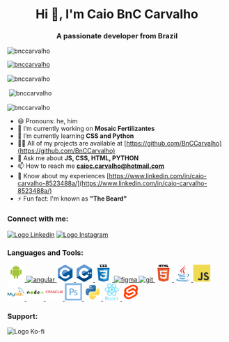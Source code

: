 <h1 align="center">Hi 👋, I'm Caio BnC Carvalho</h1>
<h3 align="center">A passionate developer from Brazil</h3>

<p align="left">
<img src="https://komarev.com/ghpvc/?username=bnccarvalho&label=Profile%20views&color=0e75b6&style=flat" alt="bnccarvalho" /> </p>

<p align="left"> 
<a href="https://github-profile-trophy.vercel.app/?username=bnccarvalho&theme=onedark"><img src="https://github-profile-trophy.vercel.app/?username=bnccarvalho&theme=onedark" alt="bnccarvalho" /></a> </p>

<p align="left">
<img align="center" src="https://github-readme-stats.vercel.app/api/top-langs?username=bnccarvalho&show_icons=true&locale=en&layout=compact&theme=onedark" alt="bnccarvalho" /></p>

<p align="left">
&nbsp;<img align="center" src="https://github-readme-stats.vercel.app/api?username=bnccarvalho&show_icons=true&locale=en&theme=onedark" alt="bnccarvalho" /></p>

<p align="left">
<img align="center" src="https://github-readme-streak-stats.herokuapp.com/?user=bnccarvalho&&theme=onedark" alt="bnccarvalho" /></p>

- 😄 Pronouns: he, him
- 🔭 I’m currently working on **Mosaic Fertilizantes**
- 🌱 I’m currently learning **CSS and Python**
- 👨‍💻 All of my projects are available at [https://github.com/BnCCarvalho](https://github.com/BnCCarvalho)
- 💬 Ask me about **JS, CSS, HTML, PYTHON**
- 📫 How to reach me **caioc.carvalho@hotmail.com**
- 📄 Know about my experiences [https://www.linkedin.com/in/caio-carvalho-8523488a/](https://www.linkedin.com/in/caio-carvalho-8523488a/)
- ⚡ Fun fact: I'm known as **"The Beard"**

<h3 align="left">Connect with me:</h3>
<p align="left">
<a href="https://www.linkedin.com/in/caio-carvalho-8523488a/" target="blank"><img align="center" src="https://raw.githubusercontent.com/rahuldkjain/github-profile-readme-generator/master/src/images/icons/Social/linked-in-alt.svg" alt="Logo Linkedin" height="30" width="40" /></a> <a href="https://instagram.com/caio_new" target="blank"><img align="center" src="https://raw.githubusercontent.com/rahuldkjain/github-profile-readme-generator/master/src/images/icons/Social/instagram.svg" alt="Logo Instagram" height="30" width="40" /></a>
</p>

<h3 align="left">Languages and Tools:</h3>
<p align="left"> 
<a href="https://developer.android.com" target="_blank" rel="noreferrer"> <img src="https://raw.githubusercontent.com/devicons/devicon/master/icons/android/android-original-wordmark.svg" alt="android" width="40" height="40"/> </a> 
<a href="https://angular.io" target="_blank" rel="noreferrer"> <img src="https://angular.io/assets/images/logos/angular/angular.svg" alt="angular" width="40" height="40"/> </a> 
<a href="https://www.cprogramming.com/" target="_blank" rel="noreferrer"> <img src="https://raw.githubusercontent.com/devicons/devicon/master/icons/c/c-original.svg" alt="c" width="40" height="40"/> </a>
<a href="https://www.w3schools.com/cpp/" target="_blank" rel="noreferrer"> <img src="https://raw.githubusercontent.com/devicons/devicon/master/icons/cplusplus/cplusplus-original.svg" alt="cplusplus" width="40" height="40"/> </a>
<a href="https://www.w3schools.com/css/" target="_blank" rel="noreferrer"> <img src="https://raw.githubusercontent.com/devicons/devicon/master/icons/css3/css3-original-wordmark.svg" alt="css3" width="40" height="40"/> </a>
<a href="https://www.figma.com/" target="_blank" rel="noreferrer"> <img src="https://www.vectorlogo.zone/logos/figma/figma-icon.svg" alt="figma" width="40" height="40"/> </a><a href="https://git-scm.com/" target="_blank" rel="noreferrer"> <img src="https://www.vectorlogo.zone/logos/git-scm/git-scm-icon.svg" alt="git" width="40" height="40"/> </a> <a href="https://www.w3.org/html/" target="_blank" rel="noreferrer"> <img src="https://raw.githubusercontent.com/devicons/devicon/master/icons/html5/html5-original-wordmark.svg" alt="html5" width="40" height="40"/> </a>
<a href="https://www.java.com" target="_blank" rel="noreferrer"> <img src="https://raw.githubusercontent.com/devicons/devicon/master/icons/java/java-original.svg" alt="java" width="40" height="40"/> </a>
<a href="https://developer.mozilla.org/en-US/docs/Web/JavaScript" target="_blank" rel="noreferrer"> <img src="https://raw.githubusercontent.com/devicons/devicon/master/icons/javascript/javascript-original.svg" alt="javascript" width="40" height="40"/> </a>
<a href="https://www.mysql.com/" target="_blank" rel="noreferrer"> <img src="https://raw.githubusercontent.com/devicons/devicon/master/icons/mysql/mysql-original-wordmark.svg" alt="mysql" width="40" height="40"/> </a>
<a href="https://nodejs.org" target="_blank" rel="noreferrer"> <img src="https://raw.githubusercontent.com/devicons/devicon/master/icons/nodejs/nodejs-original-wordmark.svg" alt="nodejs" width="40" height="40"/> </a>
<a href="https://www.oracle.com/" target="_blank" rel="noreferrer"> <img src="https://raw.githubusercontent.com/devicons/devicon/master/icons/oracle/oracle-original.svg" alt="oracle" width="40" height="40"/> </a>
<a href="https://www.photoshop.com/en" target="_blank" rel="noreferrer"> <img src="https://raw.githubusercontent.com/devicons/devicon/master/icons/photoshop/photoshop-line.svg" alt="photoshop" width="40" height="40"/> </a>
<a href="https://www.python.org" target="_blank" rel="noreferrer"> <img src="https://raw.githubusercontent.com/devicons/devicon/master/icons/python/python-original.svg" alt="python" width="40" height="40"/> </a>
<a href="https://reactjs.org/" target="_blank" rel="noreferrer"> <img src="https://raw.githubusercontent.com/devicons/devicon/master/icons/react/react-original-wordmark.svg" alt="react" width="40" height="40"/> </a> 
<a href="https://svelte.dev/" target="_blank" rel="noreferrer"> <img src="https://github.com/sveltejs/branding/blob/master/svelte-logo.svg" alt="android" width="40" height="40"/> </a>
</p>

<h3 align="left">Support:</h3>
<p align="left">
<a href="https://ko-fi.com/bnccarvalho"> <img align="left" src="https://cdn.ko-fi.com/cdn/kofi3.png?v=3" height="50" width="210" alt="Logo Ko-fi" /></a></p>
